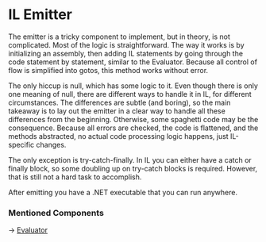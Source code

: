 # IL Emitter

The emitter is a tricky component to implement, but in theory, is not complicated. Most of the logic is straightforward.
The way it works is by initializing an assembly, then adding IL statements by going through the code statement by
statement, similar to the Evaluator. Because all control of flow is simplified into gotos, this method works without
error.

The only hiccup is null, which has some logic to it. Even though there is only one meaning of null, there are different
ways to handle it in IL, for different circumstances. The differences are subtle (and boring), so the main takeaway is
to lay out the emitter in a clear way to handle all these differences from the beginning. Otherwise, some spaghetti code
may be the consequence. Because all errors are checked, the code is flattened, and the methods abstracted, no actual
code processing logic happens, just IL-specific changes.

The only exception is try-catch-finally. In IL you can either have a catch or finally block, so some doubling up on
try-catch blocks is required. However, that is still not a hard task to accomplish.

After emitting you have a .NET executable that you can run anywhere.

### Mentioned Components

-> [Evaluator](Evaluator.md)
